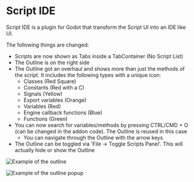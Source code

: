 # Script IDE

Script IDE is a plugin for Godot that transform the Script UI into an IDE like UI.

The following things are changed:
- Scripts are now shown as Tabs inside a TabContainer (No Script List)
- The Outline is on the right side
- The Outline got an overhaul and shows more than just the methods of the script. 
It includes the following types with a unique icon:
	- Classes (Red Square)
	- Constants (Red with a C)
	- Signals (Yellow)
	- Export variables (Orange)
	- Variables (Red)
	- Engine callback functions (Blue)
	- Functions (Green)
- You can now search for variables/methods by pressing CTRL/CMD + O (can be changed in the addon code). The Outline is reused in this case
  - You can navigate through the Outline with the arrow keys
- The Outline can be toggled via 'File -> Toggle Scripts Panel'. This will actually hide or show the Outline

![Example of the outline](https://user-images.githubusercontent.com/66004280/271794386-d60978a8-4db0-4798-84e1-e5e2468162dd.png)

![Example of the outline popup](https://user-images.githubusercontent.com/66004280/271794388-fa44cb4e-e90c-4967-bd54-3993fb895d69.png)
